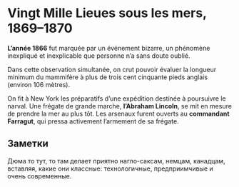 # Vingt Mille Lieues sous les mers, 1869–1870

**L’année 1866** fut marquée par un événement bizarre, un phénomène inexpliqué et inexplicable que personne n’a sans doute oublié.

Dans cette observation simultanée, on crut pouvoir évaluer la longueur minimum du mammifère à plus de trois cent cinquante pieds anglais (environ 106 mètres).

On fit à New York les préparatifs d’une expédition destinée à poursuivre le narval. Une frégate de grande marche, **l’Abraham Lincoln**, se mit en mesure de prendre la mer au plus tôt. Les arsenaux furent ouverts au **commandant Farragut**, qui pressa activement l’armement de sa frégate.

## Заметки

Дюма то тут, то там делает приятно нагло-саксам, немцам, канадцам, вставляя, какие они классные: технологичные, предприимчивые и очень современные.
